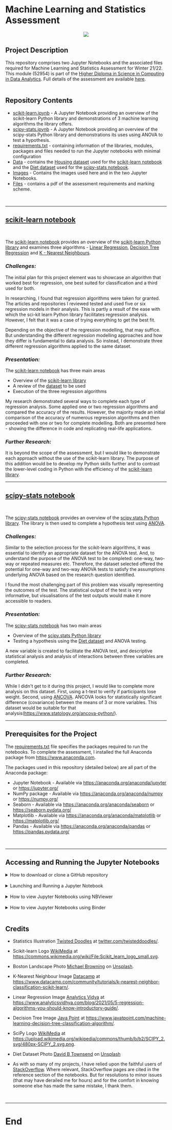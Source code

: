 # Machine Learning and Statistics Assessment

<p align="center">
  <img src="https://github.com/SharonNicG/52954-Machine-Learning-and-Statistics/blob/main/Images/C_Twisted_Doodles.png" />
</p>

## Project Description
This repository comprises two Jupyter Notebooks and the associated files required for Machine Learning and Statistics Assessment for Winter 21/22. This module (52954) is part of the [Higher Diploma in Science in Computing in Data Analytics](https://www.gmit.ie/higher-diploma-in-science-in-computing-in-data-analytics). Full details of the assessment are available [here](assessment.pdf).
<br>
<br>

## Repository Contents

 - [scikit-learn.ipynb](https://github.com/SharonNicG/52954-Machine-Learning-and-Statistics/blob/main/scikit-learn.ipynb) - A Jupyter Notebook providing an overview of the scikit-learn Python library and demonstrations of 3 machine learning algorithms the library offers. 
 - [scipy-stats.ipynb](https://github.com/SharonNicG/52954-Machine-Learning-and-Statistics/blob/main/scipy-stats.ipynb) - A Jupyter Notebook providing an overview of the scipy-stats Python library and demonstrations its uses using ANOVA to test a hypothesis. 
 - [requirements.txt](https://github.com/SharonNicG/52954-Machine-Learning-and-Statistics/blob/main/requirements.txt) - containing information of the libraries, modules, packages and files needed to run the Jupyter notebooks with minimal configuration
 - [Data](https://github.com/SharonNicG/52954-Machine-Learning-and-Statistics/tree/main/Data) - contains the [Housing dataset](https://github.com/SharonNicG/52954-Machine-Learning-and-Statistics/blob/main/Data/housing.csv) used for the [scikit-learn notebook](https://github.com/SharonNicG/52954-Machine-Learning-and-Statistics/blob/main/scikit-learn.ipynb) and the [Diet dataset](https://github.com/SharonNicG/52954-Machine-Learning-and-Statistics/blob/main/Data/Diet.csv) used for the [scipy-stats notebook](https://github.com/SharonNicG/52954-Machine-Learning-and-Statistics/blob/main/scipy-stats.ipynb).
 - [Images](https://github.com/SharonNicG/52954-Machine-Learning-and-Statistics/tree/main/Images) -  Contains the images used here and in the two Jupyter Notebooks. 
 - [Files](https://github.com/SharonNicG/52954-Machine-Learning-and-Statistics/blob/main/assessment.pdf) - contains a pdf of the assessment requirements and marking scheme.
<br>

***

## [scikit-learn notebook](https://github.com/SharonNicG/52954-Machine-Learning-and-Statistics/blob/main/scikit-learn.ipynb)
<br>

The [scikit-learn notebook](https://github.com/SharonNicG/52954-Machine-Learning-and-Statistics/blob/main/scikit-learn.ipynb) provides an overview of the [scikit-learn Python library](https://scikit-learn.org/stable/) and examines three algorithms - [Linear Regression](https://scikit-learn.org/stable/modules/classes.html#module-sklearn.linear_model), [Decision Tree Regression](https://scikit-learn.org/stable/modules/generated/sklearn.tree.DecisionTreeRegressor.html#sklearn.tree.DecisionTreeRegressor) and [K - Nearest Neighbours](https://scikit-learn.org/stable/modules/generated/sklearn.neighbors.KNeighborsRegressor.html#sklearn.neighbors.KNeighborsRegressor).
<br>

### *Challenges:*

The initial plan for this project element was to showcase an algorithm that worked best for regression, one best suited for classification and a third used for both.

In researching, I found that regression algorithms were taken for granted. The articles and repositories I reviewed tested and used five or six regression models in their analysis. This is partly a result of the ease with which the sci-kit learn Python library facilitates regression analysis. However, I felt that it was a case of trying everything to get the best fit. 

Depending on the objective of the regression modelling, that may suffice. But understanding the different regression modelling approaches and how they differ is fundamental to data analysis. So instead, I demonstrate three different regression algorithms applied to the same dataset.
<br>

### *Presentation:*
The [scikit-learn notebook](https://github.com/SharonNicG/52954-Machine-Learning-and-Statistics/blob/main/scikit-learn.ipynb) has three main areas
 - Overview of the [scikit-learn library](https://scikit-learn.org/stable/)
 - A review of the [dataset](https://github.com/SharonNicG/52954-Machine-Learning-and-Statistics/blob/main/housing.csv) to be used
 - Execution of the three regression algorithms
 
My research demonstrated several ways to complete each type of regression analysis. Some applied one or two regression algorithms and compared the accuracy of the results. However, the majority made an initial comparison of the accuracy of numerous regression algorithms and then proceeded with one or two for complete modelling. Both are presented here - showing the difference in code and replicating real-life applications.
<br>

### *Further Research:*
It is beyond the scope of the assessment, but I would like to demonstrate each approach without the use of the scikit-learn library. The purpose of this addition would be to develop my Python skills further and to contrast the lower-level coding in Python with the efficiency of the [scikit-learn library](https://scikit-learn.org/stable/).
<br>
***

## [scipy-stats notebook](https://github.com/SharonNicG/52954-Machine-Learning-and-Statistics/blob/main/scipy-stats.ipynb)
<br>

The [scipy-stats notebook](https://github.com/SharonNicG/52954-Machine-Learning-and-Statistics/blob/main/scipy-stats.ipynb) provides an overview of the [scipy.stats Python library]( https://docs.scipy.org/doc/scipy/reference/stats.html).
The library is then used to complete a hypothesis test using [ANOVA](https://docs.scipy.org/doc/scipy/reference/generated/scipy.stats.f_oneway.html).
<br>

### *Challenges:*
Similar to the selection process for the scikit-learn algorithms, it was essential to identify an appropriate dataset for the ANOVA test. And, to understand the purpose of the ANOVA test to be completed: one-way, two-way or repeated measures etc. Therefore, the dataset selected offered the potential for one-way and two-way ANOVA tests to satisfy the assumptions underlying ANOVA based on the research question identified.

I found the most challenging part of this problem was visually representing the outcomes of the test. The statistical output of the test is very informative, but visualisations of the test outputs would make it more accessible to readers.
<br>

### *Presentation:*
The [scipy-stats notebook]( https://github.com/SharonNicG/52954-Machine-Learning-and-Statistics/blob/main/scipy-stats.ipynb) has two main areas
 - Overview of the [scipy.stats Python library](https://docs.scipy.org/doc/scipy/reference/stats.html)
 - Testing a hypothesis using the [Diet dataset](https://github.com/SharonNicG/52954-Machine-Learning-and-Statistics/blob/main/Data/Diet.csv) and ANOVA testing.

A new variable is created to facilitate the ANOVA test, and descriptive statistical analysis and analysis of interactions between three variables are completed.
<br>

### *Further Research:*
While I didn't get to it during this project, I would like to complete more analysis on this dataset.
First, using a t-test to verify if participants lose weight. Second, using [ANCOVA]( https://stackoverflow.com/questions/2916760/ancova-in-python-with-scipy-numpy-stats). ANCOVA looks for statistically significant difference (covariance) between the means of 3 or more variables. This dataset would be suitable for that analysis(https://www.statology.org/ancova-python/). 
<br>
***

## Prerequisites for the Project
The [requirements.txt](https://github.com/SharonNicG/52954-Machine-Learning-and-Statistics/blob/main/requirements.txt) file specifies the packages required to run the notebooks.
To complete the assessment, I installed the full Anaconda package from https://www.anaconda.com.

The packages used in this repository (detailed below) are all part of the Anaconda package:

 - Jupyter Notebook - Available via https://anaconda.org/anaconda/jupyter or https://jupyter.org/
 - NumPy package - Available via https://anaconda.org/anaconda/numpy or https://numpy.org/
 - Seaborn - Available via https://anaconda.org/anaconda/seaborn or https://seaborn.pydata.org/
 - Matplotlib - Available via https://anaconda.org/anaconda/matplotlib or https://matplotlib.org/
 - Pandas - Available via https://anaconda.org/anaconda/pandas or https://pandas.pydata.org/
<br>

***

## Accessing and Running the Jupyter Notebooks
<details><summary>How to download or clone a GitHub repository</summary>
<br>
You can download or clone a GitHub repository to run the Jupyter Notebooks. Downloading the repository will provide access to the notebooks and the associated files locally on your device.
    
Download Repository
 - Click on the green "Code" button
 - Select "Download ZIP" from the selection menu that appears 
    
 ![image](https://github.com/SharonNicG/52954-Machine-Learning-and-Statistics/blob/main/Images/download_zip_file_of_github_repository.png)

Cloning the Repository
    
 - From your machine's command line, run the command below command to clone the repository locally to your machine:
 - git clone https://github.com/SharonNicG/52954-Machine-Learning-and-Statistics.git
</details>
<br>

<details><summary>Launching and Running a Jupyter Notebook</summary>
<br>
Jupyter is a Python package and does not require separate importation from Python packages. It commonly runs from the machine command line.

To launch a Jupyter notebook, open your terminal/command line and navigate the directory where you have saved the pulled repository containing the Jupyter Notebook. Typing the command 'Jupyter Notebook' into the terminal/command line creates an instance of Jupyter on a local server.

When Jupyter Notebook has been called from the terminal/command line, a browser window should open, showing the Jupyter Notebook interface. If it does not, you can copy the URL presented in the terminal/command line and paste this into your browser's address bar.

Once you have accessed the Jupyter Notebook interface, you can view the files in the current directory. Clicking on the files will open them. Jupyter notebook files are identifiable by their notebook icon (within the Jupyter Notebook interface and by the file extension .ipynb

You can run each cell in the notebook by pressing shift + enter on each row. Alternatively, you can run the whole notebook in a single step by clicking on the menu 'Cell' and selecting 'Run All'.

Terminate the browser tab by clicking the "X" in the top right corner to close the notebook. To stop the instance on the local server and shut down the Jupyter kernel, press control-C in the terminal/command line.

The above steps should allow the Jupyter Notebook to display automatically (assuming the prerequisites from [requirements.txt]{} were met). Jupyter Notebooks can also be rendered by pasting the URL presented in the terminal/command line on the site https://nbviewer.jupyter.org/. 
</details>
<br>

<details><summary>How to view Jupyter Notebooks using NBViewer</summary>
NBViwer renders Jupyter Notebook, so they are accessible via a URL. The cells cannot be interacted with as in a live Jupyter Notebook. 
  
- The scikit-learn notebook is available on NBViewer by clicking this badge [![nbviewer](https://raw.githubusercontent.com/jupyter/design/master/logos/Badges/nbviewer_badge.svg)](https://nbviewer.org/github/SharonNicG/52954-Machine-Learning-and-Statistics/blob/main/scikit-learn.ipynb)
  
- The scipy.stats notebook is available on NBViewer by clicking this badge [![nbviewer](https://raw.githubusercontent.com/jupyter/design/master/logos/Badges/nbviewer_badge.svg)](https://nbviewer.org/github/SharonNicG/52954-Machine-Learning-and-Statistics/blob/main/scipy-stats.ipynb)
  
</details>
<br>

<details><summary>How to view Jupyter Notebooks using Binder</summary>
Binder hosts Jupyter Notebooks online, allowing users to still interact with the cells as in a live notebook. 
  
 - The scikit-learn notebook is available on Binder by clicking this badge [![Binder](https://mybinder.org/badge_logo.svg)](https://mybinder.org/v2/gh/SharonNicG/52954-Machine-Learning-and-Statistics/HEAD?labpath=https%3A%2F%2Fgithub.com%2FSharonNicG%2F52954-Machine-Learning-and-Statistics%2Fblob%2Fmain%2Fscikit-learn.ipynb)
  
 - The scipy.stats notebook is available on Binder by clicking this badge [![Binder](https://mybinder.org/badge_logo.svg)](https://mybinder.org/v2/gh/SharonNicG/52954-Machine-Learning-and-Statistics/HEAD?labpath=https%3A%2F%2Fgithub.com%2FSharonNicG%2F52954-Machine-Learning-and-Statistics%2Fblob%2Fmain%2Fscipy-stats.ipynb)
  
</details>
<br>

## Credits
 - Statistics Illustration <a href="https://twitter.com/twisteddoodles">Twisted Doodles</a> at <a href="https://twitter.com/twisteddoodles/status/960801583012380672">twitter.com/twisteddoodles/</a>.
  - Scikit-learn Logo <a href="https://commons.wikimedia.org">WikiMedia</a> at <a href="https://commons.wikimedia.org/wiki/File:Scikit_learn_logo_small.svg">https://commons.wikimedia.org/wiki/File:Scikit_learn_logo_small.svg</a>.
 - Boston Landscape Photo <a href="https://unsplash.com/@michaelwb?utm_source=unsplash&utm_medium=referral&utm_content=creditCopyText">Michael Browning</a> on <a href="https://unsplash.com/s/photos/boston?utm_source=unsplash&utm_medium=referral&utm_content=creditCopyText">Unsplash</a>.
 - K-Nearest Neighbour Image <a href="https://www.datacamp.com">Datacamp</a> at <a href="https://www.datacamp.com/community/tutorials/k-nearest-neighbor-classification-scikit-learn">https://www.datacamp.com/community/tutorials/k-nearest-neighbor-classification-scikit-learn/</a>.
 - Linear Regression Image <a href="https://www.analyticsvidhya.com/">Analytics Vidya</a> at <a href="https://www.analyticsvidhya.com/blog/2021/05/5-regression-algorithms-you-should-know-introductory-guide/g">https://www.analyticsvidhya.com/blog/2021/05/5-regression-algorithms-you-should-know-introductory-guide/</a>.
 - Decision Tree Image <a href="https://www.javatpoint.com/">Java Point</a> at <a href="https://www.javatpoint.com/machine-learning-decision-tree-classification-algorithm">https://www.javatpoint.com/machine-learning-decision-tree-classification-algorithm/</a>.
  - SciPy Logo <a href="https://commons.wikimedia.org">WikiMedia</a> at <a href="https://upload.wikimedia.org/wikipedia/commons/thumb/b/b2/SCIPY_2.svg/480px-SCIPY_2.svg.png">https://upload.wikimedia.org/wikipedia/commons/thumb/b/b2/SCIPY_2.svg/480px-SCIPY_2.svg.png</a>.
  - Diet Dataset Photo <a href="https://unsplash.com/@dbtownsend?utm_source=unsplash&utm_medium=referral&utm_content=creditCopyText">David B Townsend</a> on <a href="https://unsplash.com/s/photos/positive-diet?utm_source=unsplash&utm_medium=referral&utm_content=creditCopyText">Unsplash</a>
  
 - As with so many of my projects, I have relied upon the faithful users of [StackOverflow](https://stackoverflow.com/). Where relevant, StackOverflow pages are cited in the reference section of the notebooks. But for resolutions to minor issues (that may have derailed me for hours) and for the comfort in knowing someone else has made the same mistake, I thank them. 
<br>

***
# End
